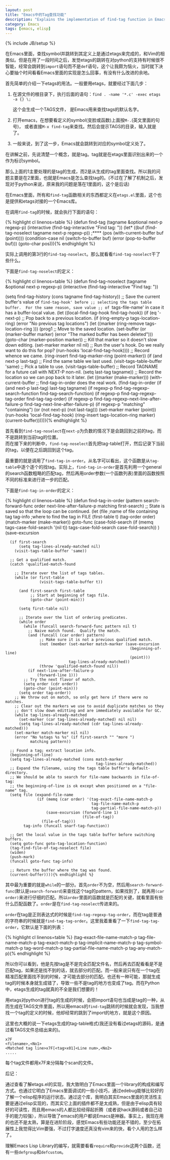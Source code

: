 ```yaml
---
layout: post
title: "Emacs中的Tag查找功能"
description: "Explains the implementation of find-tag function in Emacs"
category: Emacs
tags: [emacs, elisp]
---
```

{% include JB/setup %}

在Emacs里面，查找symbol并跳转到其定义上是通过etags来完成的，和Vim的相类似。但是在用了一段时间之后，发觉etags的跳转在对python的支持有时候很不智能，经常会跳转到`import`语句而不是`def`语句，这个让我颇为恼火，当时就下决心要抽个时间看看Emacs里面的实现是怎么回事，有没有什么改进的余地。

首先简单的介绍一下etags的用法。一般要用etags，就要经过下面几步：

1.  在源文件的根目录下，执行后面的语句：`find . -name '*.c' -exec etags -a {} \;`
		
    这个会生成一个TAGS文件，
	是Emacs用来查找tags的默认名字。
	
2.  打开emacs，在想要看定义的symbol(变脸或函数)上面按`M-.`(英文里面的句号)，
    或者直接`M-x find-tag`来查找。然后会提示TAGS的目录，输入就是了。
	
3.  一般来说，到了这一步，Emacs就会跳转到对应的symbol定义处了。

在讲解之前，先说清楚一个概念，就是tag。tag就是在etags里面识别出来的一个作为标识symbol。

那么上面的1主要处理的是tag的生成，而2是从生成的tag里面查找。所以我的问题主要是在2里面，也就是Emacs是怎么查找tag的。(不过在了解了机制之后，发现对于python来说，原来我的问题是落在1里面的，这个是后话)

在Emacs里面，所有和`find-tag`函数相关的东西都定义在`etags.el`里面，这个也是提供和etags对接的一个Emacs库。

在调用`find-tag`的时候，就会执行下面的语句：

{% highlight cl linenos=table %}
(defun find-tag (tagname &optional next-p regexp-p)
  (interactive (find-tag-interactive "Find tag: "))
  (let* ((buf (find-tag-noselect tagname next-p regexp-p)) ;****
         (pos (with-current-buffer buf (point))))
    (condition-case nil
        (switch-to-buffer buf)
      (error (pop-to-buffer buf)))
    (goto-char pos))){% endhighlight %}

实际上调用的第3行的`find-tag-noselect`。那么就看看`find-tag-noselect`干了些什么。

下面是`find-tag-noselect`的定义：

{% highlight cl linenos=table %}
(defun find-tag-noselect (tagname &optional next-p regexp-p)
  (interactive (find-tag-interactive "Find tag: "))

  (setq find-tag-history (cons tagname find-tag-history))
  ;; Save the current buffer's value of `find-tag-hook' before
  ;; selecting the tags table buffer.  For the same reason, save value
  ;; of `tags-file-name' in case it has a buffer-local value.
  (let ((local-find-tag-hook find-tag-hook))
    (if (eq '- next-p)
        ;; Pop back to a previous location.
        (if (ring-empty-p tags-location-ring)
            (error "No previous tag locations")
          (let ((marker (ring-remove tags-location-ring )))
            (prog1
                ;; Move to the saved location.
                (set-buffer (or (marker-buffer marker)
                                (error "The marked buffer has been deleted")))
              (goto-char (marker-position marker))
              ;; Kill that marker so it doesn't slow down editing.
              (set-marker marker nil nil)
              ;; Run the user's hook.  Do we really want to do this for pop?
              (run-hooks 'local-find-tag-hook))))
      ;; Record whence we came.
      (ring-insert find-tag-marker-ring (point-marker))
      (if (and next-p last-tag)
          ;; Find the same table we last used.
          (visit-tags-table-buffer 'same)
        ;; Pick a table to use.
        (visit-tags-table-buffer)
        ;; Record TAGNAME for a future call with NEXT-P non-nil.
        (setq last-tag tagname))
      ;; Record the location so we can pop back to it later.
      (let ((marker (make-marker)))
        (with-current-buffer
            ;; find-tag-in-order does the real work.
            (find-tag-in-order
             (if (and next-p last-tag) last-tag tagname)
             (if regexp-p
                 find-tag-regexp-search-function
               find-tag-search-function)
             (if regexp-p
                 find-tag-regexp-tag-order
               find-tag-tag-order)
             (if regexp-p
                 find-tag-regexp-next-line-after-failure-p
               find-tag-next-line-after-failure-p)
             (if regexp-p "matching" "containing")
             (or (not next-p) (not last-tag)))
          (set-marker marker (point))
          (run-hooks 'local-find-tag-hook)
          (ring-insert tags-location-ring marker)
          (current-buffer)))))){% endhighlight %}

首先看到`find-tag-noselect`在`next-p`为负数的情况下是会跳回到之前的tag，而不是跳转到当前tag的位置。  
而在接下来的判断中，`find-tag-noselect`首先把tag-table打开，然后记录下当前的tag，以便在之后跳回到这个tag。

最重要的就是调用了`find-tag-in-order`。从名字可以看出，这个函数是从`tag-table`中逐个逐个的找tag。实际上，`find-tag-in-order`是首先利用一个general的search函数粗略的匹配tag，然后再用order参数(一个函数列表)里面的函数按照不同的标准来进行进一步的匹配。

下面是`find-tag-in-order`的定义：

{% highlight cl linenos=table %}
(defun find-tag-in-order (pattern
                          search-forward-func
                          order
                          next-line-after-failure-p
                          matching
                          first-search)
  ;; State is saved so that the loop can be continued.
  (let (file                            ;name of file containing tag
        tag-info                        ;where to find the tag in FILE
        (first-table t)
        (tag-order order)
        (match-marker (make-marker))
        goto-func
        (case-fold-search (if (memq tags-case-fold-search '(nil t))
                              tags-case-fold-search
                            case-fold-search))
        )
    (save-excursion

      (if first-search
          (setq tag-lines-already-matched nil)
        (visit-tags-table-buffer 'same))

      ;; Get a qualified match.
      (catch 'qualified-match-found

        ;; Iterate over the list of tags tables.
        (while (or first-table
                   (visit-tags-table-buffer t))

          (and first-search first-table
               ;; Start at beginning of tags file.
               (goto-char (point-min)))

          (setq first-table nil)

          ;; Iterate over the list of ordering predicates.
          (while order
            (while (funcall search-forward-func pattern nil t)
              ;; Naive match found.  Qualify the match.
              (and (funcall (car order) pattern)
                   ;; Make sure it is not a previous qualified match.
                   (not (member (set-marker match-marker (save-excursion
                                                           (beginning-of-line)
                                                           (point)))
                                tag-lines-already-matched))
                   (throw 'qualified-match-found nil))
              (if next-line-after-failure-p
                  (forward-line 1)))
            ;; Try the next flavor of match.
            (setq order (cdr order))
            (goto-char (point-min)))
          (setq order tag-order))
        ;; We throw out on match, so only get here if there were no matches.
        ;; Clear out the markers we use to avoid duplicate matches so they
        ;; don't slow down editting and are immediately available for GC.
        (while tag-lines-already-matched
          (set-marker (car tag-lines-already-matched) nil nil)
          (setq tag-lines-already-matched (cdr tag-lines-already-matched)))
        (set-marker match-marker nil nil)
        (error "No %stags %s %s" (if first-search "" "more ")
               matching pattern))

      ;; Found a tag; extract location info.
      (beginning-of-line)
      (setq tag-lines-already-matched (cons match-marker
                                            tag-lines-already-matched))
      ;; Expand the filename, using the tags table buffer's default-directory.
      ;; We should be able to search for file-name backwards in file-of-tag:
      ;; the beginning-of-line is ok except when positioned on a "file-name" tag.
      (setq file (expand-file-name
                  (if (memq (car order) '(tag-exact-file-name-match-p
                                          tag-file-name-match-p
                                          tag-partial-file-name-match-p))
                      (save-excursion (forward-line 1)
                                      (file-of-tag))
                    (file-of-tag)))
            tag-info (funcall snarf-tag-function))

      ;; Get the local value in the tags table buffer before switching buffers.
      (setq goto-func goto-tag-location-function)
      (tag-find-file-of-tag-noselect file)
      (widen)
      (push-mark)
      (funcall goto-func tag-info)

      ;; Return the buffer where the tag was found.
      (current-buffer)))){% endhighlight %}

其中最为重要的就是`while`的一部分。首先`order`不为空，然后用`search-forward-func`(默认是`search-forward`)来查找这个tag的pattern，如果找到了，就再用`(car order)`来进行仔细的匹配。所以`order`里面的函数就是匹配的关键，就看里面有些什么匹配函数了。`order`是在`find-tag-noselect`传进来的。

`order`在tag是正则表达式的时候是`find-tag-regexp-tag-order`，而在tag是普通的字符串的时候就是`find-tag-tag-order`。这里我着重看了一下`find-tag-tag-order`，它默认是下面的列表：

{% highlight cl linenos=table %}
(tag-exact-file-name-match-p
 tag-file-name-match-p
 tag-exact-match-p
 tag-implicit-name-match-p
 tag-symbol-match-p
 tag-word-match-p
 tag-partial-file-name-match-p
 tag-any-match-p){% endhighlight %}

所以你可以看到，他是先按tag是不是完全匹配文件名，然后再去匹配看看是不是匹配tag，如果还是找不到的话，就去部分的匹配。而一般来说只有在一个tag在精准匹配里面找不到的时候，才可能去部分的匹配。也还有一种可能，那就生成tag的时候本身就生成错了，导致一些不是tag的地方也变成了tag。而在Python中，etags生成的tag就真的不全是我们想要的！

用etags对python进行tag的生成的时候，会把import语句也当成是tag的一种，从而生成在TAGS文件里面，所以用emacs的`find-tag`跳转的时候就会发现，当我想找一个tag的定义的时候，他却经常的跳到了import的地方，就是这个原因。

这里也大概的说一下etags生成的tag-table格式(我还没有看过etags的源码，是通过看TAGS文件总结出来的)。

    x7F
    <filename>,<No1>
    <Matched tag line>x7F[<tag>x01]<Line num>,<No2>
    .....

每个tag文件都用x7F来分隔每个scan的文件。

后记：

通过查看了解etags.el的实现，我大致明白了Emacs里面一个library的构成和编写方式。也通过它明白了Emacs里面调试的一些小技巧，通过edebug能够比较好的了解一个elisp程序的运行状态。通过这个库，我明白其实Emacs里面的灵活性主要是通过elisp实现的，而其实它上面的插件都不是太成熟，但是由于elisp具有较好的可读性，而且用emacs的人都比较经得起折腾（或者说hack源码或者自己动手的能力较强），所以导致了emacs的用户都说Emacs是神器。事实上，我现在用的也还不是太熟，算是在进阶阶段，感觉Emacs有些功能还是不错的，至少在拓展性上我觉得比Vim要强，不过打字速度还真没有vim来的快，看个人用的怎么样了。

理解Emacs Lisp Library的编写，就需要看看`require`和`provide`这两个函数，还有一些`defgroup`和`defcustom`。


